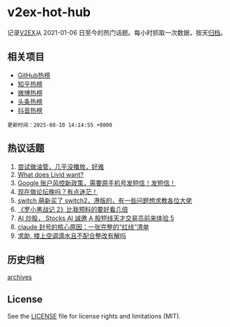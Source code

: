 # v2ex-hot-hub

 记录[V2EX](https://www.v2ex.com/)从 2021-01-06 日至今的热门话题。每小时抓取一次数据，按天[归档](archives)。
 
 ## 相关项目

- [GitHub热榜](https://github.com/snaildev/github-hot-hub)
- [知乎热榜](https://github.com/snaildev/zhihu-hot-hub)
- [微博热榜](https://github.com/snaildev/weibo-hot-hub)
- [头条热榜](https://github.com/snaildev/toutiao-hot-hub)
- [抖音热榜](https://github.com/snaildev/douyin-hot-hub)


 `更新时间：2025-08-10 14:14:55 +0800`

## 热议话题

1. [尝试做油管，几乎没播放，好难](https://www.v2ex.com/t/1151278)
1. [What does Livid want?](https://www.v2ex.com/t/1151274)
1. [Google 账户风控新政策，需要原手机号发短信！发短信！](https://www.v2ex.com/t/1151269)
1. [现在做论坛晚吗？有点迷茫！](https://www.v2ex.com/t/1151321)
1. [switch 萌新买了 switch2，港版的，有一些问题想求教各位大佬](https://www.v2ex.com/t/1151263)
1. [《罗小黑战记 2》比我预料的要好看几倍](https://www.v2ex.com/t/1151315)
1. [AI 炒股， Stocks AI 诚邀 A 股短线天才交易员前来体验 5](https://www.v2ex.com/t/1151236)
1. [claude 封号的核心原因：一张完整的“红线”清单](https://www.v2ex.com/t/1151272)
1. [求助, 楼上空调滴水且不配合整改有解吗](https://www.v2ex.com/t/1151322)

## 历史归档

[archives](archives)

## License

See the [LICENSE](LICENSE) file for license rights and limitations (MIT).
